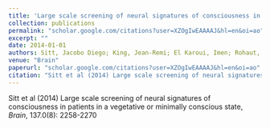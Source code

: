 ```yaml
---
title: 'Large scale screening of neural signatures of consciousness in patients in a vegetative or minimally conscious state'
collection: publications
permalink: "scholar.google.com/citations?user=XZOgIwEAAAAJ&hl=en&oi=ao"
excerpt: ""
date: 2014-01-01
authors: Sitt, Jacobo Diego; King, Jean-Remi; El Karoui, Imen; Rohaut, Benjamin; Faugeras, Frederic; Gramfort, Alexandre; Cohen, Laurent; Sigman, Mariano; Dehaene, Stanislas; Naccache, Lionel; 
venue: "Brain"
paperurl: "scholar.google.com/citations?user=XZOgIwEAAAAJ&hl=en&oi=ao"
citation: "Sitt et al (2014) Large scale screening of neural signatures of consciousness in patients in a vegetative or minimally conscious state, <i>Brain</i>, 137.0(8): 2258-2270"
---
```

Sitt et al (2014) Large scale screening of neural signatures of consciousness in patients in a vegetative or minimally conscious state, <i>Brain</i>, 137.0(8): 2258-2270
